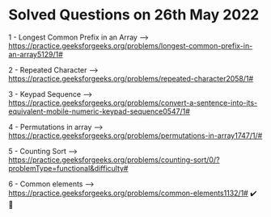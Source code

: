 # Solved Questions on 26th May 2022

1 - Longest Common Prefix in an Array --> https://practice.geeksforgeeks.org/problems/longest-common-prefix-in-an-array5129/1#

2 - Repeated Character --> https://practice.geeksforgeeks.org/problems/repeated-character2058/1#

3 - Keypad Sequence --> https://practice.geeksforgeeks.org/problems/convert-a-sentence-into-its-equivalent-mobile-numeric-keypad-sequence0547/1#

4 - Permutations in array --> https://practice.geeksforgeeks.org/problems/permutations-in-array1747/1/#

5 - Counting Sort --> https://practice.geeksforgeeks.org/problems/counting-sort/0/?problemType=functional&difficulty#

6 - Common elements --> https://practice.geeksforgeeks.org/problems/common-elements1132/1#   ✔️ 🥇
